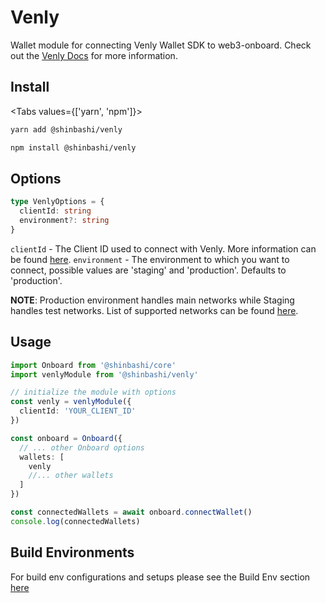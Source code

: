 # Venly

Wallet module for connecting Venly Wallet SDK to web3-onboard. Check out the [Venly Docs](https://docs.venly.io/) for more information.

## Install

<Tabs values={['yarn', 'npm']}>
<TabPanel value="yarn">

```sh copy
yarn add @shinbashi/venly
```

  </TabPanel>
  <TabPanel value="npm">

```sh copy
npm install @shinbashi/venly
```

  </TabPanel>
</Tabs>

## Options

```typescript
type VenlyOptions = {
  clientId: string
  environment?: string
}
```

`clientId` - The Client ID used to connect with Venly. More information can be found [here](https://docs.venly.io/widget/deep-dive/authentication#client-id).
`environment` - The environment to which you want to connect, possible values are 'staging' and 'production'. Defaults to 'production'.

**NOTE**: Production environment handles main networks while Staging handles test networks. List of supported networks can be found [here](https://docs.venly.io/api/deep-dive-1/environments-and-networks#blockchain-networks).

## Usage

```typescript
import Onboard from '@shinbashi/core'
import venlyModule from '@shinbashi/venly'

// initialize the module with options
const venly = venlyModule({
  clientId: 'YOUR_CLIENT_ID'
})

const onboard = Onboard({
  // ... other Onboard options
  wallets: [
    venly
    //... other wallets
  ]
})

const connectedWallets = await onboard.connectWallet()
console.log(connectedWallets)
```

## Build Environments

For build env configurations and setups please see the Build Env section [here](/docs/modules/core#build-environments)
